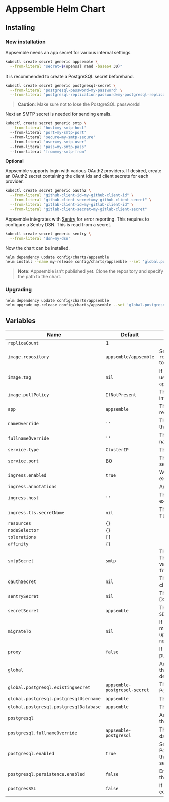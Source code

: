 # Appsemble Helm Chart

## Installing

### New installation

Appsemble needs an app secret for various internal settings.

```sh
kubectl create secret generic appsemble \
  --from-literal "secret=$(openssl rand -base64 30)"
```

It is recommended to create a PostgreSQL secret beforehand.

```sh
kubectl create secret generic postgresql-secret \
  --from-literal 'postgresql-password=my-password' \
  --from-literal 'postgresql-replication-password=my-postgresql-replication-password'
```

> **Caution**: Make sure not to lose the PostgreSQL passwords!

Next an SMTP secret is needed for sending emails.

```sh
kubectl create secret generic smtp \
  --from-literal 'host=my-smtp-host'
  --from-literal 'port=my-smtp-port'
  --from-literal 'secure=my-smtp-secure'
  --from-literal 'user=my-smtp-user'
  --from-literal 'pass=my-smtp-pass'
  --from-literal 'from=my-smtp-from'
```

**Optional**

Appsemble supports login with various OAuth2 providers. If desired, create an OAuth2 secret
containing the client ids and client secrets for each provider.

```sh
kubectl create secret generic oauth2 \
  --from-literal "github-client-id=my-github-client-id" \
  --from-literal "github-client-secret=my-github-client-secret" \
  --from-literal "gitlab-client-id=my-gitlab-client-id" \
  --from-literal "gitlab-client-secret=my-gitlab-client-secret"
```

Appsemble integrates with [Sentry] for error reporting. This requires to configure a Sentry DSN.
This is read from a secret.

```sh
kubectl create secret generic sentry \
  --from-literal 'dsn=my-dsn'
```

Now the chart can be installed.

```sh
helm dependency update config/charts/appsemble
helm install --name my-release config/charts/appsemble --set 'global.postgresql.existingSecret=postgresql-secret'
```

> **Note**: Appsemble isn’t published yet. Clone the repository and specify the path to the chart.

### Upgrading

```sh
helm dependency update config/charts/appsemble
helm upgrade my-release config/charts/appsemble --set 'global.postgresql.existingSecret=postgresql-secret'
```

## Variables

| Name                                   | Default                       | Description                                                                                                                               |
| -------------------------------------- | ----------------------------- | ----------------------------------------------------------------------------------------------------------------------------------------- |
| `replicaCount`                         | 1                             |                                                                                                                                           |
| `image.repository`                     | `appsemble/appsemble`         | Set this to `registry.gitlab.io/appsemble/appsemble` to support prerelease versions.                                                      |
| `image.tag`                            | `nil`                         | If specified, this Docker image tag will be used. Otherwise, it will use the chart’s `appVersion`.                                        |
| `image.pullPolicy`                     | `IfNotPresent`                | This can be used to override the default image pull policy.                                                                               |
| `app`                                  | `appsemble`                   | The app annotation for Appsemble related resources.                                                                                       |
| `nameOverride`                         | `''`                          | This can be used to override the name in the templates.                                                                                   |
| `fullnameOverride`                     | `''`                          | This can be used to override the full name in the templates.                                                                              |
| `service.type`                         | `ClusterIP`                   | The type of the Appsemble service.                                                                                                        |
| `service.port`                         | 80                            | The HTTP port on which the Appsemble service will be exposed to the cluster.                                                              |
| `ingress.enabled`                      | `true`                        | Whether or not the the service should be exposed through an ingress.                                                                      |
| `ingress.annotations`                  |                               | Annotations for the Appsemble ingress.                                                                                                    |
| `ingress.host`                         | `''`                          | The hosts name on which the ingress will expose the service.                                                                              |
| `ingress.tls.secretName`               | `nil`                         | The secret name to use to configure TLS.                                                                                                  |
| `resources`                            | `{}`                          |                                                                                                                                           |
| `nodeSelector`                         | `{}`                          |                                                                                                                                           |
| `tolerations`                          | `[]`                          |                                                                                                                                           |
| `affinity`                             | `{}`                          |                                                                                                                                           |
| `smtpSecret`                           | `smtp`                        | The secret to use for configuring SMTP. The secret should contain the following values: `host`, `port`, `secure`, `user`, `pass`, `from`. |
| `oauthSecret`                          | `nil`                         | The secret which holds client ids and client secrets for OAuth2 providers.                                                                |
| `sentrySecret`                         | `nil`                         | The secret from which to read the [Sentry] DSN.                                                                                           |
| `secretSecret`                         | `appsemble`                   | The Kubernetes secret which holds the `SECRET` environment variable.                                                                      |
| `migrateTo`                            | `nil`                         | If specified, the database will be migrated to this specific version. To upgrade to the latest version, specify `next`.                   |
| `proxy`                                | `false`                       | If `true`, The proxy is trusted for logging purposes.                                                                                     |
| `global`                               |                               | Any `global` variables are shared between the Appsemble chart and its `postgresql` dependency chart.                                      |
| `global.postgresql.existingSecret`     | `appsemble-postgresql-secret` | The secret from which to read the PostgreSQL password.                                                                                    |
| `global.postgresql.postgresqlUsername` | `appsemble`                   | The name of the PostgreSQL user.                                                                                                          |
| `global.postgresql.postgresqlDatabase` | `appsemble`                   | The name of the PostgreSQL user.                                                                                                          |
| `postgresql`                           |                               | Any `postgresql` variables are passed into the `postgresql` dependency chart.                                                             |
| `postgresql.fullnameOverride`          | `appsemble-postgresql`        | The name used for the PostgreSQL database.                                                                                                |
| `postgresql.enabled`                   | `true`                        | Set this to false explicitly to not include a PostgreSQL installation. This is useful if the database is managed by another service.      |
| `postgresql.persistence.enabled`       | `false`                       | Enable to create a persistent volume for the data.                                                                                        |
| `postgresSSL`                          | `false`                       | If `true`, connect establish the PosgreSQL connection over SSL.                                                                           |

[sentry]: https://sentry.io
